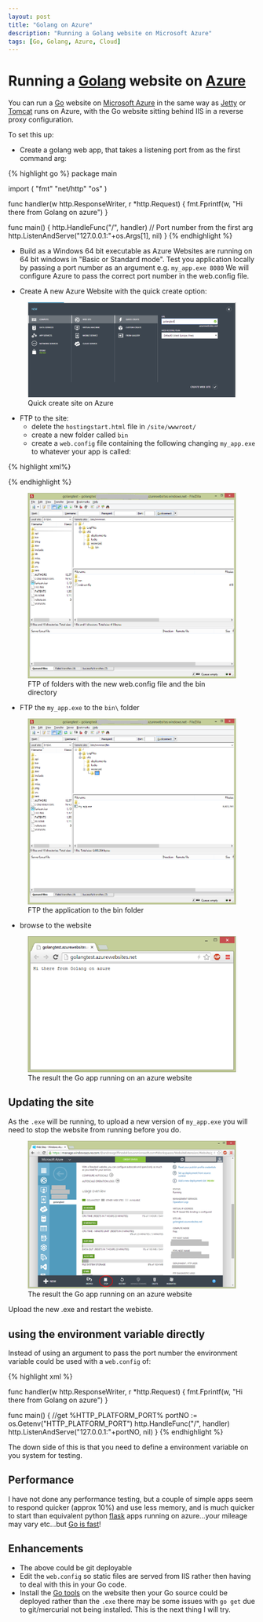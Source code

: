 ```yaml
---
layout: post
title: "Golang on Azure"
description: "Running a Golang website on Microsoft Azure"
tags: [Go, Golang, Azure, Cloud]
---
```


# Running a [Golang](http://golang.org/) website on [Azure](http://azure.microsoft.com/)

You can run a [Go](http://golang.org/) website on [Microsoft Azure](http://azure.microsoft.com/) in the same way as [Jetty](http://www.eclipse.org/jetty/) or [Tomcat](http://tomcat.apache.org/) runs on Azure, with the Go website sitting behind IIS in a reverse proxy configuration.

To set this up:

* Create a golang web app, that takes a listening port from as the first command arg:

{% highlight go %}
package main

import (
	"fmt"
	"net/http"
	"os"
)

func handler(w http.ResponseWriter, r *http.Request) {
	fmt.Fprintf(w, "Hi there from Golang on azure")
}

func main() {
	http.HandleFunc("/", handler)
	// Port number from the first arg 
	http.ListenAndServe("127.0.0.1:"+os.Args[1], nil)
}
{% endhighlight %}

* Build as a Windows 64 bit executable as Azure Websites are running on 64 bit windows in "Basic or Standard mode".
	Test you application locally by passing a port number as an argument e.g. ```my_app.exe 8080```
	We will configure Azure to pass the correct port number in the web.config file.

* Create A new Azure Website with the quick create option:

<figure>
	<a href="/images/create_site.png"><img src="/images/create_site.png" alt="create azure site"></a>
	<figcaption>Quick create site on Azure</figcaption>
</figure>

* FTP to the site:
	* delete the ```hostingstart.html``` file in ```/site/wwwroot/```
	* create a new folder called ```bin```
	* create a ```web.config``` file containing the following changing ```my_app.exe``` to whatever your app is called:

{% highlight xml%}
<?xml version="1.0" encoding="UTF-8"?>
<configuration>
    <system.webServer>
        <handlers>
            <add name="httpPlatformHandler" path="*" verb="*" modules="httpPlatformHandler" resourceType="Unspecified" />
        </handlers>
        <httpPlatform processPath="d:\home\site\wwwroot\bin\my_app.exe %HTTP_PLATFORM_PORT%">
        </httpPlatform>
    </system.webServer>
</configuration>
{% endhighlight %}

<figure>
	<a href="/images/ftp1.png"><img src="/images/ftp1.png" alt="FTP the web.config to the website"></a>
	<figcaption>FTP of folders with the new web.config file and the bin directory</figcaption>
</figure>


* FTP the ```my_app.exe``` to the ```bin\``` folder

<figure>
	<a href="/images/ftp2.png"><img src="/images/ftp2.png" alt="FTP the go exe to the azure website"></a>
	<figcaption>FTP the application to the bin folder</figcaption>
</figure>

* browse to the website 

<figure>
	<a href="/images/browse.png"><img src="/images/browse.png" alt="browse to the site"></a>
	<figcaption>The result the Go app running on an azure website</figcaption>
</figure>

## Updating the site
As the ```.exe``` will be running, to upload a new version of ```my_app.exe``` you will need to stop the website from running before you do.
<figure>
	<a href="/images/stop.png"><img src="/images/stop.png" alt="stop the website"></a>
	<figcaption>The result the Go app running on an azure website</figcaption>
</figure>

Upload the new .exe and restart the webiste.

## using the environment variable directly
Instead of using an argument to pass the port number the environment variable could be used with a ```web.config``` of:

{% highlight xml %}
<?xml version="1.0" encoding="UTF-8"?>
<configuration>
    <system.webServer>
        <handlers>
            <add name="httpPlatformHandler" path="*" verb="*" modules="httpPlatformHandler" resourceType="Unspecified" />
        </handlers>
        <httpPlatform processPath="d:\home\site\wwwroot\bin\my_app.exe >
        </httpPlatform>
    </system.webServer>
</configuration>
{% endhighlight %}

and in the go app the following:

{% highlight go %}
package main

import (
	"fmt"
	"net/http"
	"os"
)

func handler(w http.ResponseWriter, r *http.Request) {
	fmt.Fprintf(w, "Hi there from Golang on azure")
}

func main() {
	//get %HTTP_PLATFORM_PORT%
	portNO := os.Getenv("HTTP_PLATFORM_PORT")
	http.HandleFunc("/", handler)
	http.ListenAndServe("127.0.0.1:"+portNO, nil)
}
{% endhighlight %}

The down side of this is that you need to define a environment variable on you system for testing.

## Performance
I have not done any performance testing, but a couple of simple apps seem to respond quicker (approx 10%) and use less memory, and is much quicker to start than equivalent python [flask](http://flask.pocoo.org/) apps running on azure...your mileage may vary etc...but [Go is fast](http://www.techempower.com/benchmarks/)!

## Enhancements
* The above could be git deployable
* Edit the ```web.config``` so static files are served from IIS rather then having to deal with this in your Go code.
* Install the [Go tools](https://code.google.com/p/go/wiki/Downloads?tm=2) on the website then your Go source could be deployed rather than the ```.exe``` there may be some issues with ```go get``` due to git/mercurial not being installed. This is the next thing I will try.
